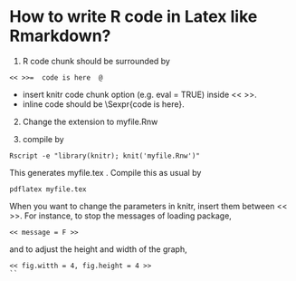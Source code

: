 # How to write R code in Latex like Rmarkdown?

1. R code chunk should be surrounded by
```
<< >>=  code is here  @
```
- insert knitr code chunk option (e.g. eval = TRUE) inside << >>.
- inline code should be \Sexpr{code is here}.

2. Change the extension to myfile.Rnw

3. compile by
```
Rscript -e "library(knitr); knit('myfile.Rnw')"
```

This generates myfile.tex . Compile this as usual by

```
pdflatex myfile.tex
```

When you want to change the parameters in knitr, insert them between << >>. 
For instance, to stop the messages of loading package,
```
<< message = F >> 
```
and to adjust the height and width of the graph, 
```
<< fig.witth = 4, fig.height = 4 >> 
``
